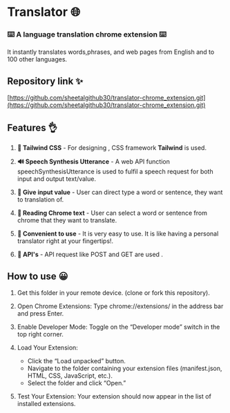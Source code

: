 # Translator 🌐

### ⌨️ A language translation chrome extension ⌨️
It instantly translates words,phrases, and web pages from English and to  100 other languages.

## Repository link ✨
[https://github.com/sheetalgithub30/translator-chrome_extension.git](https://github.com/sheetalgithub30/translator-chrome_extension.git)

## Features 👌

1. **🥰 Tailwind CSS** - For designing , CSS framework **Tailwind** is used.

2. **🔊 Speech Synthesis Utterance** - A web API function speechSynthesisUtterance is used to fulfil a speech request for both input and output text/value. 
 
3. **💬 Give input value** - User can direct type a word or sentence, they want to translation of.

4. **📜 Reading Chrome text** - User can select a word or sentence from chrome that they want to translate.

5. **💪 Convenient to use** - It is very easy to use. It is like having a personal translator right at your fingertips!.

6. **🙌 API's** - API request like POST and GET are used .


## How to use 😀

1. Get this folder in your remote device. (clone or fork this repository).

2. Open Chrome Extensions: Type chrome://extensions/ in the address bar and press Enter.

3. Enable Developer Mode: Toggle on the “Developer mode” switch in the top right corner.

4. Load Your Extension:
   - Click the “Load unpacked” button.
   - Navigate to the folder containing your extension files (manifest.json, HTML, CSS, JavaScript, etc.).
   - Select the folder and click “Open.”

5. Test Your Extension: Your extension should now appear in the list of installed extensions. 
    
